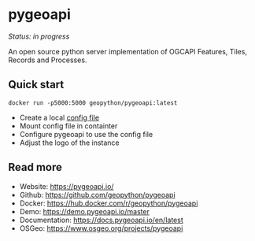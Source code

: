 # pygeoapi

*Status: in progress*

An open source python server implementation of OGCAPI Features, Tiles, Records and Processes.

## Quick start

```
docker run -p5000:5000 geopython/pygeoapi:latest
```

- Create a local [config file](https://github.com/geopython/pygeoapi/blob/master/pygeoapi-config.yml)
- Mount config file in containter
- Configure pygeoapi to use the config file
- Adjust the logo of the instance


## Read more

- Website: https://pygeoapi.io/
- Github: https://github.com/geopython/pygeoapi
- Docker: https://hub.docker.com/r/geopython/pygeoapi
- Demo: https://demo.pygeoapi.io/master
- Documentation: https://docs.pygeoapi.io/en/latest
- OSGeo: https://www.osgeo.org/projects/pygeoapi 
